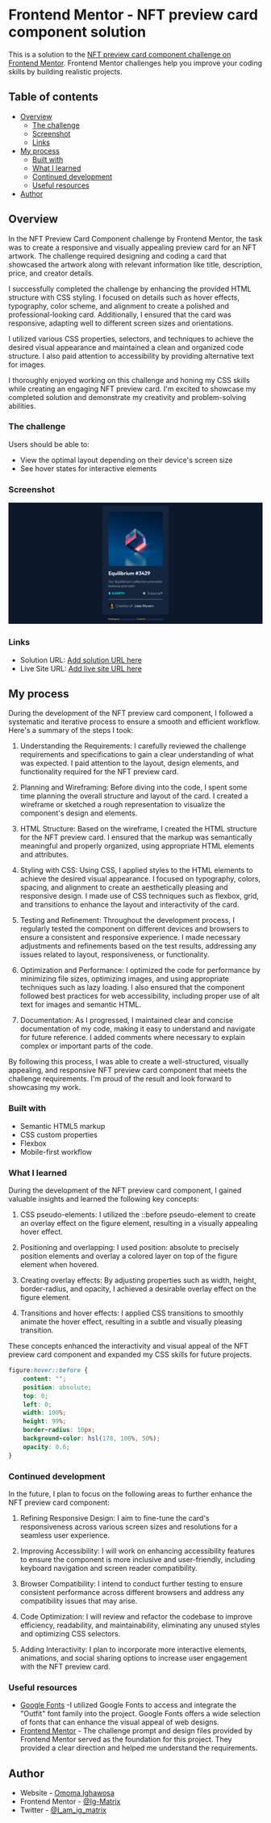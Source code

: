 # Frontend Mentor - NFT preview card component solution

This is a solution to the [NFT preview card component challenge on Frontend Mentor](https://www.frontendmentor.io/challenges/nft-preview-card-component-SbdUL_w0U). Frontend Mentor challenges help you improve your coding skills by building realistic projects. 

## Table of contents

- [Overview](#overview)
  - [The challenge](#the-challenge)
  - [Screenshot](#screenshot)
  - [Links](#links)
- [My process](#my-process)
  - [Built with](#built-with)
  - [What I learned](#what-i-learned)
  - [Continued development](#continued-development)
  - [Useful resources](#useful-resources)
- [Author](#author)


## Overview
In the NFT Preview Card Component challenge by Frontend Mentor, the task was to create a responsive and visually appealing preview card for an NFT artwork. The challenge required designing and coding a card that showcased the artwork along with relevant information like title, description, price, and creator details.

I successfully completed the challenge by enhancing the provided HTML structure with CSS styling. I focused on details such as hover effects, typography, color scheme, and alignment to create a polished and professional-looking card. Additionally, I ensured that the card was responsive, adapting well to different screen sizes and orientations.

I utilized various CSS properties, selectors, and techniques to achieve the desired visual appearance and maintained a clean and organized code structure. I also paid attention to accessibility by providing alternative text for images.

I thoroughly enjoyed working on this challenge and honing my CSS skills while creating an engaging NFT preview card. I'm excited to showcase my completed solution and demonstrate my creativity and problem-solving abilities.
### The challenge

Users should be able to:

- View the optimal layout depending on their device's screen size
- See hover states for interactive elements

### Screenshot

![](./nft-challenge-screenshot.png)

### Links

- Solution URL: [Add solution URL here](https://your-solution-url.com)
- Live Site URL: [Add live site URL here](https://your-live-site-url.com)

## My process
During the development of the NFT preview card component, I followed a systematic and iterative process to ensure a smooth and efficient workflow. Here's a summary of the steps I took:

1. Understanding the Requirements: I carefully reviewed the challenge requirements and specifications to gain a clear understanding of what was expected. I paid attention to the layout, design elements, and functionality required for the NFT preview card.

2. Planning and Wireframing: Before diving into the code, I spent some time planning the overall structure and layout of the card. I created a wireframe or sketched a rough representation to visualize the component's design and elements.

3. HTML Structure: Based on the wireframe, I created the HTML structure for the NFT preview card. I ensured that the markup was semantically meaningful and properly organized, using appropriate HTML elements and attributes.

4. Styling with CSS: Using CSS, I applied styles to the HTML elements to achieve the desired visual appearance. I focused on typography, colors, spacing, and alignment to create an aesthetically pleasing and responsive design. I made use of CSS techniques such as flexbox, grid, and transitions to enhance the layout and interactivity of the card.

5. Testing and Refinement: Throughout the development process, I regularly tested the component on different devices and browsers to ensure a consistent and responsive experience. I made necessary adjustments and refinements based on the test results, addressing any issues related to layout, responsiveness, or functionality.

6. Optimization and Performance: I optimized the code for performance by minimizing file sizes, optimizing images, and using appropriate techniques such as lazy loading. I also ensured that the component followed best practices for web accessibility, including proper use of alt text for images and semantic HTML.

7. Documentation: As I progressed, I maintained clear and concise documentation of my code, making it easy to understand and navigate for future reference. I added comments where necessary to explain complex or important parts of the code.

By following this process, I was able to create a well-structured, visually appealing, and responsive NFT preview card component that meets the challenge requirements. I'm proud of the result and look forward to showcasing my work.


### Built with

- Semantic HTML5 markup
- CSS custom properties
- Flexbox
- Mobile-first workflow

### What I learned
During the development of the NFT preview card component, I gained valuable insights and learned the following key concepts:

1. CSS pseudo-elements: I utilized the ::before pseudo-element to create an overlay effect on the figure element, resulting in a visually appealing hover effect.

2. Positioning and overlapping: I used position: absolute to precisely position elements and overlay a colored layer on top of the figure element when hovered.

3. Creating overlay effects: By adjusting properties such as width, height, border-radius, and opacity, I achieved a desirable overlay effect on the figure element.

4. Transitions and hover effects: I applied CSS transitions to smoothly animate the hover effect, resulting in a subtle and visually pleasing transition.

These concepts enhanced the interactivity and visual appeal of the NFT preview card component and expanded my CSS skills for future projects.
```css
figure:hover::before {
    content: "";
    position: absolute;
    top: 0;
    left: 0;
    width: 100%;
    height: 99%;
    border-radius: 10px;
    background-color: hsl(178, 100%, 50%);
    opacity: 0.6;
}
```

### Continued development
In the future, I plan to focus on the following areas to further enhance the NFT preview card component:

1. Refining Responsive Design: I aim to fine-tune the card's responsiveness across various screen sizes and resolutions for a seamless user experience.

2. Improving Accessibility: I will work on enhancing accessibility features to ensure the component is more inclusive and user-friendly, including keyboard navigation and screen reader compatibility.

3. Browser Compatibility: I intend to conduct further testing to ensure consistent performance across different browsers and address any compatibility issues that may arise.

4. Code Optimization: I will review and refactor the codebase to improve efficiency, readability, and maintainability, eliminating any unused styles and optimizing CSS selectors.

5. Adding Interactivity: I plan to incorporate more interactive elements, animations, and social sharing options to increase user engagement with the NFT preview card.
### Useful resources

- [Google Fonts](https://fonts.google.com/specimen/Outfit) -I utilized Google Fonts to access and integrate the "Outfit" font family into the project. Google Fonts offers a wide selection of fonts that can enhance the visual appeal of web designs.
- [Frontend Mentor](https://www.frontendmentor.io/) - The challenge prompt and design files provided by Frontend Mentor served as the foundation for this project. They provided a clear direction and helped me understand the requirements.

## Author
-   Website - [Omoma Ighawosa](https://ig-matrix.github.io/Lesson_3_Task_6_Omoma_Ighawosa/)
-   Frontend Mentor - [@Ig-Matrix](https://www.frontendmentor.io/profile/Ig-Matrix)
-   Twitter - [@I_am_ig_matrix](https://twitter.com/i_am_Ig_matrix)
